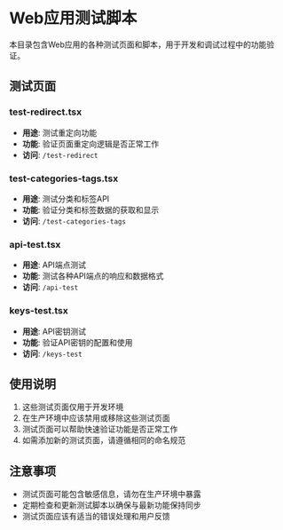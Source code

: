 # Web应用测试脚本

本目录包含Web应用的各种测试页面和脚本，用于开发和调试过程中的功能验证。

## 测试页面

### test-redirect.tsx
- **用途**: 测试重定向功能
- **功能**: 验证页面重定向逻辑是否正常工作
- **访问**: `/test-redirect`

### test-categories-tags.tsx  
- **用途**: 测试分类和标签API
- **功能**: 验证分类和标签数据的获取和显示
- **访问**: `/test-categories-tags`

### api-test.tsx
- **用途**: API端点测试
- **功能**: 测试各种API端点的响应和数据格式
- **访问**: `/api-test`

### keys-test.tsx
- **用途**: API密钥测试
- **功能**: 验证API密钥的配置和使用
- **访问**: `/keys-test`

## 使用说明

1. 这些测试页面仅用于开发环境
2. 在生产环境中应该禁用或移除这些测试页面
3. 测试页面可以帮助快速验证功能是否正常工作
4. 如需添加新的测试页面，请遵循相同的命名规范

## 注意事项

- 测试页面可能包含敏感信息，请勿在生产环境中暴露
- 定期检查和更新测试脚本以确保与最新功能保持同步
- 测试页面应该有适当的错误处理和用户反馈 